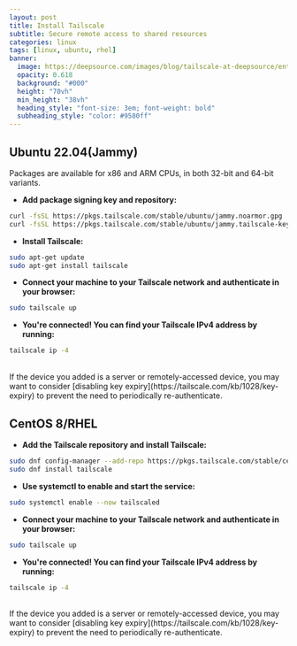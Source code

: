 ```yaml
---
layout: post
title: Install Tailscale
subtitle: Secure remote access to shared resources
categories: linux
tags: [linux, ubuntu, rhel]
banner:
  image: https://deepsource.com/images/blog/tailscale-at-deepsource/enter-tailscale.png
  opacity: 0.618
  background: "#000"
  height: "70vh"
  min_height: "38vh"
  heading_style: "font-size: 3em; font-weight: bold"
  subheading_style: "color: #9580ff"
---
```


## Ubuntu 22.04(Jammy)
Packages are available for x86 and ARM CPUs, in both 32-bit and 64-bit variants.

* **Add package signing key and repository:**
```bash
curl -fsSL https://pkgs.tailscale.com/stable/ubuntu/jammy.noarmor.gpg | sudo tee /usr/share/keyrings/tailscale-archive-keyring.gpg >/dev/null
curl -fsSL https://pkgs.tailscale.com/stable/ubuntu/jammy.tailscale-keyring.list | sudo tee /etc/apt/sources.list.d/tailscale.list
```

* **Install Tailscale:**
```bash
sudo apt-get update
sudo apt-get install tailscale
```

* **Connect your machine to your Tailscale network and authenticate in your browser:**
```bash
sudo tailscale up
```

* **You're connected! You can find your Tailscale IPv4 address by running:**
```bash
tailscale ip -4
```
<br />
If the device you added is a server or remotely-accessed device, you may want to consider [disabling key expiry](https://tailscale.com/kb/1028/key-expiry) to prevent the need to periodically re-authenticate.


## CentOS 8/RHEL
* **Add the Tailscale repository and install Tailscale:**
```bash
sudo dnf config-manager --add-repo https://pkgs.tailscale.com/stable/centos/8/tailscale.repo
sudo dnf install tailscale
```

* **Use systemctl to enable and start the service:**
```bash
sudo systemctl enable --now tailscaled
```

* **Connect your machine to your Tailscale network and authenticate in your browser:**
```bash
sudo tailscale up
```

* **You're connected! You can find your Tailscale IPv4 address by running:**
```bash
tailscale ip -4
```
<br />
If the device you added is a server or remotely-accessed device, you may want to consider [disabling key expiry](https://tailscale.com/kb/1028/key-expiry) to prevent the need to periodically re-authenticate.


